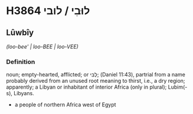 # H3864 לוּבִי / לובי

## Lûwbîy

_(loo-bee' | loo-BEE | loo-VEE)_

### Definition

noun; empty-hearted, afflicted; or לֻבִּי; (Daniel 11:43), partrial from a name probably derived from an unused root meaning to thirst, i.e., a dry region; apparently; a Libyan or inhabitant of interior Africa (only in plural); Lubim(-s), Libyans.

- a people of northern Africa west of Egypt
